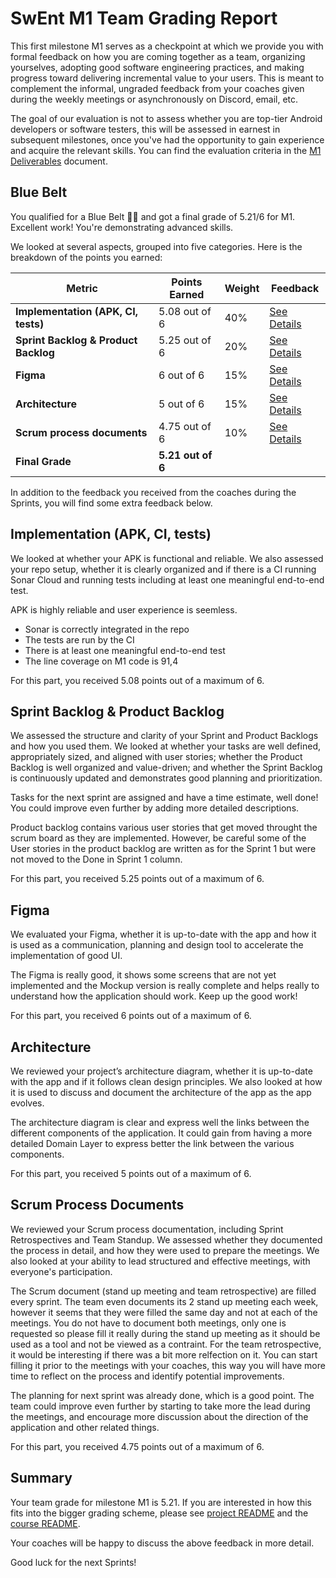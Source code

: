 # SwEnt M1 Team Grading Report

This first milestone M1 serves as a checkpoint at which we provide you with formal feedback on how you are coming together as a team, organizing yourselves, adopting good software engineering practices, and making progress toward delivering incremental value to your users. This is meant to complement the informal, ungraded feedback from your coaches given during the weekly meetings or asynchronously on Discord, email, etc.

The goal of our evaluation is not to assess whether you are top-tier Android developers or software testers, this will be assessed in earnest in subsequent milestones, once you've had the opportunity to gain experience and acquire the relevant skills. You can find the evaluation criteria in the [M1 Deliverables](https://github.com/swent-epfl/public/blob/main/project/M1.md) document.


## Blue Belt

You qualified for a Blue Belt 🥋🔵 and got a final grade of 5.21/6 for M1. Excellent work! You're demonstrating advanced skills. 

We looked at several aspects, grouped into five categories. Here is the breakdown of the points you earned:

| Metric                          | **Points Earned**              | **Weight** | **Feedback**                              |
|---------------------------------|--------------------------------|------------|-------------------------------------------|
| **Implementation (APK, CI, tests)** | 5.08 out of 6 | 40%        | [See Details](#implementation-apk-ci-tests) |
| **Sprint Backlog & Product Backlog** | 5.25 out of 6      | 20%        | [See Details](#sprint-backlog--product-backlog) |
| **Figma**                       | 6 out of 6       | 15%        | [See Details](#figma)                     |
| **Architecture**                | 5 out of 6 | 15%       | [See Details](#architecture)               |
| **Scrum process documents**     | 4.75 out of 6       | 10%        | [See Details](#scrum-process-documents)    |
| **Final Grade**                 | **5.21 out of 6**    |            |                                           |


In addition to the feedback you received from the coaches during the Sprints, you will find some extra feedback below.

## Implementation (APK, CI, tests)

We looked at whether your APK is functional and reliable. We also assessed your repo setup, whether it is clearly organized and if there is a CI running Sonar Cloud and running tests including at least one meaningful end-to-end test.

APK is highly reliable and user experience is seemless.
- Sonar is correctly integrated in the repo
- The tests are run by the CI
- There is at least one meaningful end-to-end test
- The line coverage on M1 code is 91,4

For this part, you received 5.08 points out of a maximum of 6.

## Sprint Backlog & Product Backlog

We assessed the structure and clarity of your Sprint and Product Backlogs and how you used them.
We looked at whether your tasks are well defined, appropriately sized, and aligned with user stories; whether the Product Backlog is well organized and value-driven; and whether the Sprint Backlog is continuously updated and demonstrates good planning and prioritization.

Tasks for the next sprint are assigned and have a time estimate, well done! You could improve even further by adding more detailed descriptions.

Product backlog contains various user stories that get moved throught the scrum board as they are implemented. However, be careful some of the User stories in the product backlog are written as for the Sprint 1 but were not moved to the Done in Sprint 1 column.

For this part, you received 5.25 points out of a maximum of 6.

## Figma

We evaluated your Figma, whether it is up-to-date with the app and how it is used as a communication, planning and design tool to accelerate the implementation of good UI.

The Figma is really good, it shows some screens that are not yet implemented and the Mockup version is really complete and helps really to understand how the application should work. Keep up the good work!

For this part, you received 6 points out of a maximum of 6.

## Architecture

We reviewed your project’s architecture diagram, whether it is up-to-date with the app and if it follows clean design principles. We also looked at how it is used to discuss and document the architecture of the app as the app evolves.

The architecture diagram is clear and express well the links between the different components of the application. It could gain from having a more detailed Domain Layer to express better the link between the various components.

For this part, you received 5 points out of a maximum of 6.

## Scrum Process Documents

We reviewed your Scrum process documentation, including Sprint Retrospectives and Team Standup. We assessed whether they documented the process in detail, and how they were used to prepare the meetings. We also looked at your ability to lead structured and effective meetings, with everyone's participation.

The Scrum document (stand up meeting and team retrospective) are filled every sprint. The team even documents its 2 stand up meeting each week, however it seems that they were filled the same day and not at each of the meetings. You do not have to document both meetings, only one is requested so please fill it really during the stand up meeting as it should be used as a tool and not be viewed as a contraint. For the team retrospective, it would be interesting if there was a bit more relfection on it. You can start filling it prior to the meetings with your coaches, this way you will have more time to reflect on the process and identify potential improvements.

The planning for next sprint was already done, which is a good point. The team could improve even further by starting to take more the lead during the meetings, and encourage more discussion about the direction of the application and other related things.

For this part, you received 4.75 points out of a maximum of 6.

## Summary

Your team grade for milestone M1 is 5.21. If you are interested in how this fits into the bigger grading scheme, please see [project README](https://github.com/swent-epfl/public/blob/main/project/README.md) and the [course README](https://github.com/swent-epfl/public/blob/main/README.md).

Your coaches will be happy to discuss the above feedback in more detail.

Good luck for the next Sprints!



